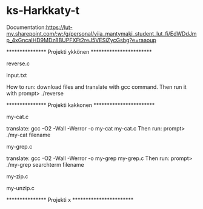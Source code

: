 # ks-Harkkaty-t

Documentation:https://lut-my.sharepoint.com/:w:/g/personal/viia_mantymaki_student_lut_fi/EdWDdJmp_4xGncaIHD9MDz8BUPFXFt2reJ5VESiZycGsbg?e=raaoup

*************** Projekti ykkönen ***********************

reverse.c

input.txt

How to run:
download files and translate with gcc command.
Then run it with prompt> ./reverse

*************** Projekti kakkonen ***********************

my-cat.c

translate: gcc -O2 -Wall -Werror -o my-cat my-cat.c Then run: prompt> ./my-cat filename


my-grep.c

translate: gcc -O2 -Wall -Werror -o my-grep my-grep.c Then run: prompt> ./my-grep searchterm filename


my-zip.c

my-unzip.c

*************** Projekti x ***********************
